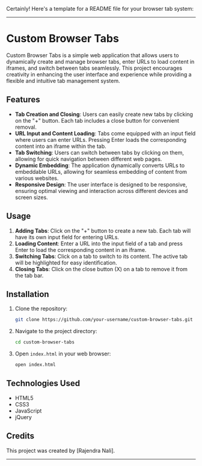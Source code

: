 Certainly! Here's a template for a README file for your browser tab system:

---

# Custom Browser Tabs

Custom Browser Tabs is a simple web application that allows users to dynamically create and manage browser tabs, enter URLs to load content in iframes, and switch between tabs seamlessly. This project encourages creativity in enhancing the user interface and experience while providing a flexible and intuitive tab management system.

## Features

- **Tab Creation and Closing**: Users can easily create new tabs by clicking on the "+" button. Each tab includes a close button for convenient removal.
- **URL Input and Content Loading**: Tabs come equipped with an input field where users can enter URLs. Pressing Enter loads the corresponding content into an iframe within the tab.
- **Tab Switching**: Users can switch between tabs by clicking on them, allowing for quick navigation between different web pages.
- **Dynamic Embedding**: The application dynamically converts URLs to embeddable URLs, allowing for seamless embedding of content from various websites.
- **Responsive Design**: The user interface is designed to be responsive, ensuring optimal viewing and interaction across different devices and screen sizes.

## Usage

1. **Adding Tabs**: Click on the "+" button to create a new tab. Each tab will have its own input field for entering URLs.
2. **Loading Content**: Enter a URL into the input field of a tab and press Enter to load the corresponding content in an iframe.
3. **Switching Tabs**: Click on a tab to switch to its content. The active tab will be highlighted for easy identification.
4. **Closing Tabs**: Click on the close button (X) on a tab to remove it from the tab bar.

## Installation

1. Clone the repository:

    ```bash
    git clone https://github.com/your-username/custom-browser-tabs.git
    ```

2. Navigate to the project directory:

    ```bash
    cd custom-browser-tabs
    ```

3. Open `index.html` in your web browser:

    ```bash
    open index.html
    ```

## Technologies Used

- HTML5
- CSS3
- JavaScript
- jQuery

## Credits

This project was created by [Rajendra Nali].



---


